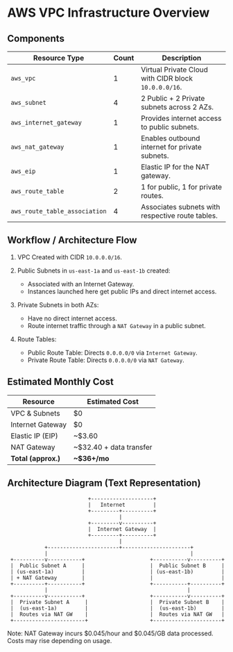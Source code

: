 # AWS VPC Infrastructure Overview

## Components

| Resource Type              | Count | Description                                           |
|---------------------------|-------|-------------------------------------------------------|
| `aws_vpc`                 | 1     | Virtual Private Cloud with CIDR block `10.0.0.0/16`. |
| `aws_subnet`              | 4     | 2 Public + 2 Private subnets across 2 AZs.           |
| `aws_internet_gateway`    | 1     | Provides internet access to public subnets.          |
| `aws_nat_gateway`         | 1     | Enables outbound internet for private subnets.       |
| `aws_eip`                 | 1     | Elastic IP for the NAT gateway.                      |
| `aws_route_table`         | 2     | 1 for public, 1 for private routes.                  |
| `aws_route_table_association` | 4 | Associates subnets with respective route tables.     |

## Workflow / Architecture Flow
1. VPC Created with CIDR `10.0.0.0/16`.

2. Public Subnets in `us-east-1a` and `us-east-1b` created:
    - Associated with an Internet Gateway.
    - Instances launched here get public IPs and direct internet access.

3. Private Subnets in both AZs:
    - Have no direct internet access.
    - Route internet traffic through a `NAT Gateway` in a public subnet.

4. Route Tables:
    - Public Route Table: Directs `0.0.0.0/0` via `Internet Gateway`.
    - Private Route Table: Directs `0.0.0.0/0` via `NAT Gateway`.


## Estimated Monthly Cost

| Resource            | Estimated Cost                |
|---------------------|-------------------------------|
| VPC & Subnets       | $0                            |
| Internet Gateway    | $0                            |
| Elastic IP (EIP)    | ~$3.60                        |
| NAT Gateway         | ~$32.40 + data transfer       |
| **Total (approx.)** | **~$36+/mo**                  |


## Architecture Diagram (Text Representation)

                              +--------------------+
                              |   Internet         |
                              +---------+----------+
                                        |
                              +---------v----------+
                              |  Internet Gateway  |
                              +---------+----------+
                                        |
                +-----------------------+----------------------+
                |                                              |
     +----------v-----------+                     +-----------v----------+
     |  Public Subnet A     |                     |  Public Subnet B     |
     | (us-east-1a)         |                     | (us-east-1b)         |
     | + NAT Gateway        |                     |                      |
     +----------+-----------+                     +-----------+----------+
                |                                             |
     +----------v-----------+                     +-----------v----------+
     |  Private Subnet A     |                    |  Private Subnet B    |
     |  (us-east-1a)         |                    |  (us-east-1b)        |
     |  Routes via NAT GW    |                    |  Routes via NAT GW   |
     +-----------------------+                    +----------------------+



Note: NAT Gateway incurs $0.045/hour and $0.045/GB data processed. Costs may rise depending on usage.
